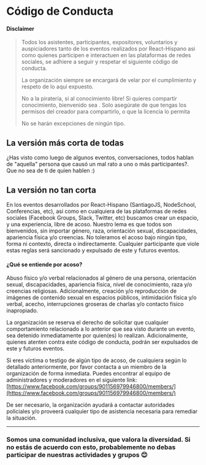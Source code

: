 # Código de Conducta

#### Disclaimer

> Todos los asistentes, participantes, expositores, voluntarios y auspiciadores tanto de los eventos realizados por React-Hispano asi como quienes participen e interactuen en las plataformas de redes sociales, se adhiere a seguir y respetar el siguiente código de conducta.
>
> La organización siempre se encargará de velar por el cumplimiento y respeto de lo aquí expuesto.
> 
> No a la piratería, si al conocimiento libre! 
> Si quieres compartir conocimiento, bienvenido sea .
> Solo asegúrate de que tengas los permisos del creador para compartirlo, o que la licencia lo permita
>
> No se harán excepciones de ningún tipo.

## La versión más corta de todas

¿Has visto como luego de algunos eventos, conversaciones, todos hablan de "aquella" persona que causó un mal rato a uno o más participantes?. Que no sea de ti de quien hablen :)

## La versión no tan corta

En los eventos desarrollados por React-Hispano (SantiagoJS, NodeSchool, Conferencias, etc), asi como en cualquiera de las plataformas de redes sociales (Facebook Groups, Slack, Twitter, etc) buscamos crear un espacio, y una experiencia, libre de acoso.
Nuestro lema es que todos son bienvenidos, sin importar género, raza, orientación sexual, discapacidades, apariencia física y/o creencias.
No toleramos el acoso bajo ningún tipo, forma ni contexto, directa o indirectamente. Cualquier participante que viole estas reglas será sancionado y expulsado de este y futuros eventos.

#### ¿Qué se entiende por acoso?

Abuso físico y/o verbal relacionados al género de una persona, orientación sexual, discapacidades, apariencia física, nivel de conocimiento, raza y/o creencias religiosas. Adicionalmente, creación y/o reproducción de imágenes de contenido sexual en espacios públicos, intimidación física y/o verbal, acecho, interrupciones groseras de charlas y/o contacto físico inapropiado.

La organización se reserva el derecho de solicitar que cualquier comportamiento relacionado a lo anterior que sea visto durante un evento, sea detenido inmediatamente por quien(es) lo realizan. Adicionalmente, quienes atenten contra este código de conducta, podrán ser expulsados de este y futuros eventos.

Si eres víctima o testigo de algún tipo de acoso, de cualquiera según lo detallado anteriormente, por favor contacta a un miembro de la organización de forma inmediata. Puedes encontrar al equipo de administradores y moderadores en el siguiente link: [https://www.facebook.com/groups/901156979946800/members/](https://www.facebook.com/groups/901156979946800/members/)

De ser necesario, la organización ayudará a contactar autoridades policiales y/o proveerá cualquier tipo de asistencia necesaria para remediar la situación.

---

### Somos una comunidad inclusiva, que valora la diversidad. Si no estás de acuerdo con esto, probablemente no debas participar de nuestras actividades y grupos 😊
